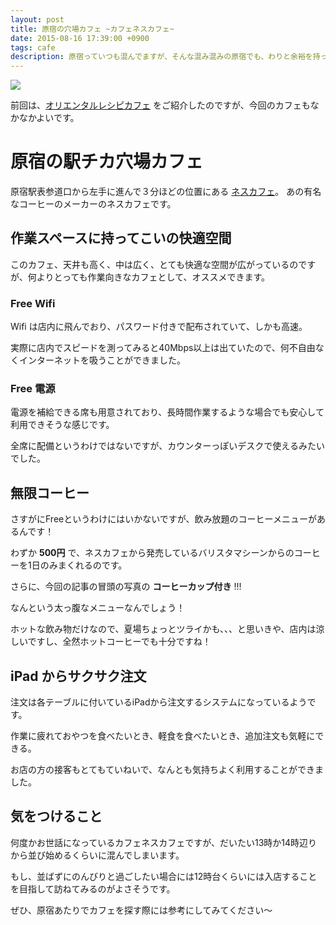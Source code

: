 ```yaml
---
layout: post
title: 原宿の穴場カフェ ~カフェネスカフェ~
date: 2015-08-16 17:39:00 +0900
tags: cafe
description: 原宿っていつも混んでますが、そんな混み混みの原宿でも、わりと余裕を持って入れるカフェをご紹介します。今回は「カフェネスカフェ」です。そう、あのネスカフェのカフェ。 Wifi や電源、無限コーヒーも場合によっては楽しめる。最高なカフェなのです。
---
```


![](
https://skim.milk200.cc/20150816_nescafe/2015-08-16+17.10.41.jpg)

前回は、[オリエンタルレシピカフェ](http://blog.tanukiti1987.com/blog/2015/01/26/oriental-recipe-cafe/) をご紹介したのですが、今回のカフェもなかなかよいです。

# 原宿の駅チカ穴場カフェ

原宿駅表参道口から左手に進んで３分ほどの位置にある [ネスカフェ](http://nestle.jp/entertain/cafe/shop/index.php)。
あの有名なコーヒーのメーカーのネスカフェです。

## 作業スペースに持ってこいの快適空間

このカフェ、天井も高く、中は広く、とても快適な空間が広がっているのですが、何よりとっても作業向きなカフェとして、オススメできます。

### Free Wifi

Wifi は店内に飛んでおり、パスワード付きで配布されていて、しかも高速。

実際に店内でスピードを測ってみると40Mbps以上は出ていたので、何不自由なくインターネットを吸うことができました。

### Free 電源

電源を補給できる席も用意されており、長時間作業するような場合でも安心して利用できそうな感じです。

全席に配備というわけではないですが、カウンターっぽいデスクで使えるみたいでした。

## 無限コーヒー

さすがにFreeというわけにはいかないですが、飲み放題のコーヒーメニューがあるんです！

わずか __500円__ で、ネスカフェから発売しているバリスタマシーンからのコーヒーを1日のみまくれるのです。

さらに、今回の記事の冒頭の写真の __コーヒーカップ付き__ !!!

なんという太っ腹なメニューなんでしょう！

ホットな飲み物だけなので、夏場ちょっとツライかも、、、と思いきや、店内は涼しいですし、全然ホットコーヒーでも十分ですね！

## iPad からサクサク注文

注文は各テーブルに付いているiPadから注文するシステムになっているようです。

作業に疲れておやつを食べたいとき、軽食を食べたいとき、追加注文も気軽にできる。

お店の方の接客もとてもていねいで、なんとも気持ちよく利用することができました。

## 気をつけること

何度かお世話になっているカフェネスカフェですが、だいたい13時か14時辺りから並び始めるくらいに混んでしまいます。

もし、並ばずにのんびりと過ごしたい場合には12時台くらいには入店することを目指して訪ねてみるのがよさそうです。

ぜひ、原宿あたりでカフェを探す際には参考にしてみてください〜
